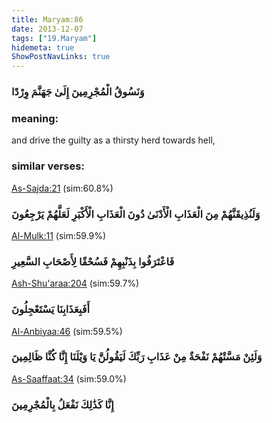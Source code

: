 ```yaml
---
title: Maryam:86
date: 2013-12-07
tags: ["19.Maryam"]
hidemeta: true 
ShowPostNavLinks: true 
---
```

### وَنَسُوقُ الْمُجْرِمِينَ إِلَىٰ جَهَنَّمَ وِرْدًا
### meaning: 
and drive the guilty as a thirsty herd towards hell,
### similar verses: 

[As-Sajda:21](/32/21) (sim:60.8%)

### وَلَنُذِيقَنَّهُمْ مِنَ الْعَذَابِ الْأَدْنَىٰ دُونَ الْعَذَابِ الْأَكْبَرِ لَعَلَّهُمْ يَرْجِعُونَ

[Al-Mulk:11](/67/11) (sim:59.9%)

### فَاعْتَرَفُوا بِذَنْبِهِمْ فَسُحْقًا لِأَصْحَابِ السَّعِيرِ

[Ash-Shu'araa:204](/26/204) (sim:59.7%)

### أَفَبِعَذَابِنَا يَسْتَعْجِلُونَ

[Al-Anbiyaa:46](/21/46) (sim:59.5%)

### وَلَئِنْ مَسَّتْهُمْ نَفْحَةٌ مِنْ عَذَابِ رَبِّكَ لَيَقُولُنَّ يَا وَيْلَنَا إِنَّا كُنَّا ظَالِمِينَ

[As-Saaffaat:34](/37/34) (sim:59.0%)

### إِنَّا كَذَٰلِكَ نَفْعَلُ بِالْمُجْرِمِينَ
